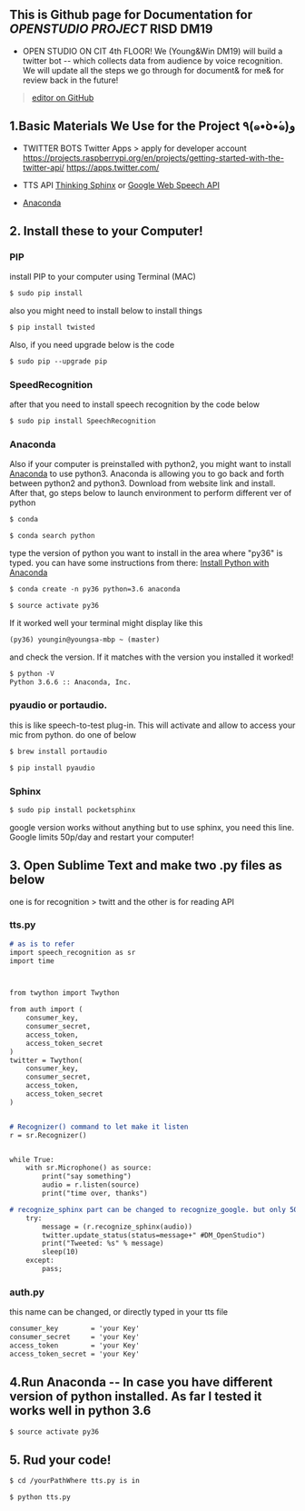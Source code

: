 ## This is Github page for Documentation for *OPENSTUDIO PROJECT* RISD DM19

- OPEN STUDIO ON CIT 4th FLOOR!
We (Young&Win DM19) will build a twitter bot -- which collects data from audience by voice recognition.
We will update all the steps we go through for document& for me& for review back in the future!

>[editor on GitHub](https://github.com/digitalmonkey-risd/twitter/edit/master/README.md)


## 1.Basic Materials We Use for the Project ٩(๑•̀o•́๑)و 


- TWITTER BOTS
Twitter Apps > apply for developer account
https://projects.raspberrypi.org/en/projects/getting-started-with-the-twitter-api/
https://apps.twitter.com/

- TTS API
[Thinking Sphinx](https://freelancing-gods.com/thinking-sphinx/v4/installing_sphinx/mac.html) or
[Google Web Speech API](https://www.google.com/intl/en/chrome/demos/speech.html)

- [Anaconda](https://conda.io/docs/user-guide/tasks/manage-python.html)


## 2. Install these to your Computer!

### PIP
install PIP to your computer using Terminal (MAC)
```markdown
$ sudo pip install 
```
also you might need to install below to install things

```markdown
$ pip install twisted
```

Also, if you need upgrade below is the code
```markdown
$ sudo pip --upgrade pip
```

### SpeedRecognition
after that you need to install speech recognition by the code below
```markdown
$ sudo pip install SpeechRecognition
```

### Anaconda
Also if your computer is preinstalled with python2, you might want to install [Anaconda](https://www.anaconda.com/download/#macos) to use python3.
Anaconda is allowing you to go back and forth between python2 and python3.
Download from website link and install. After that, go steps below to launch environment to perform different ver of python
```markdown
$ conda
```
```markdown
$ conda search python
```
type the version of python you want to install in the area where "py36" is typed. you can have some instructions from there:
[Install Python with Anaconda](https://conda.io/docs/user-guide/tasks/manage-python.html)
```markdown
$ conda create -n py36 python=3.6 anaconda
```
```markdown
$ source activate py36
```
If it worked well your terminal might display like this
```markdown
(py36) youngin@youngsa-mbp ~ (master)
```
and check the version. If it matches with the version you installed it worked!
```markdown
$ python -V
Python 3.6.6 :: Anaconda, Inc.
```
### pyaudio or portaudio.
  this is like speech-to-test plug-in. This will activate and allow to access your mic from python. 
  do one of below
```markdown
$ brew install portaudio
```
```markdown
$ pip install pyaudio
```
### Sphinx
```markdown
$ sudo pip install pocketsphinx
```
google version works without anything but to use sphinx, you need this line. Google limits 50p/day
and restart your computer!

## 3. Open Sublime Text and make two .py files as below
one is for recognition > twitt and the other is for reading API

### tts.py
```markdown
# as is to refer
import speech_recognition as sr
import time



from twython import Twython

from auth import (
    consumer_key,
    consumer_secret,
    access_token,
    access_token_secret
)
twitter = Twython(
    consumer_key,
    consumer_secret,
    access_token,
    access_token_secret
)


# Recognizer() command to let make it listen
r = sr.Recognizer()


while True:
	with sr.Microphone() as source:
		print("say something")
		audio = r.listen(source)
		print("time over, thanks")

# recognize_sphinx part can be changed to recognize_google. but only 50/day
	try:
		message = (r.recognize_sphinx(audio))
		twitter.update_status(status=message+" #DM_OpenStudio")
		print("Tweeted: %s" % message)
		sleep(10)
	except:
		pass;
```
### auth.py
this name can be changed, or directly typed in your tts file
```markdown
consumer_key        = 'your Key'
consumer_secret     = 'your Key'
access_token        = 'your Key'
access_token_secret = 'your Key'
```

## 4.Run Anaconda -- In case you have different version of python installed. As far I tested it works well in python 3.6
```markdown
$ source activate py36
```

## 5. Rud your code!
```markdown
$ cd /yourPathWhere tts.py is in 
```
```markdown
$ python tts.py
```


